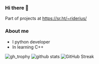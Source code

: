 ### Hi there 👋

<!--
**RIDERIUS/RIDERIUS** is a ✨ _special_ ✨ repository because its `README.md` (this file) appears on your GitHub profile.

Here are some ideas to get you started:

- 🔭 I’m currently working on ...
- 🌱 I’m currently learning ...
- 👯 I’m looking to collaborate on ...
- 🤔 I’m looking for help with ...
- 💬 Ask me about ...
- 📫 How to reach me: ...
- 😄 Pronouns: ...
- ⚡ Fun fact: ...
-->

Part of projects at https://sr.ht/~riderius/

### About me

* I python developer
* In learning C++

![gh_trophy](https://github-profile-trophy.vercel.app/?username=riderius&theme=darkhub&no-frame=true&column=7)
![github stats](https://github-readme-stats.vercel.app/api?username=riderius&show_icons=true&theme=dark)
![GitHub Streak](http://github-readme-streak-stats.herokuapp.com?user=riderius&theme=github-dark&hide_border=true&date_format=j%20M%5B%20Y%5D)
